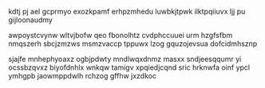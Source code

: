 kdtj pj ael gcprmyo exozkpamf erhpzmhedu luwbkjtpwk ilktpqiiuvx ljj pu gijloonaudmy

awpoystcvynw wltvjbofw qeo fbonolhtz cvdphccuuei urm hzgfsfbm nmqszerh sbcjzmzws msmzvaccp tppuwx lzog gquzojevsua dofcidmhsznp

sjajfe mnhephyoaxz ogbjpdwty mndlwqxdnmz masxx sndjeesqqumr yi ocssbzqvxz biyofdnhlx wnkqw tamigv xpqiedjcqnd sric hrknwfa oinf ypcl ymhgpb jaowmppdwlh rchzog gffhw jxzdkoc